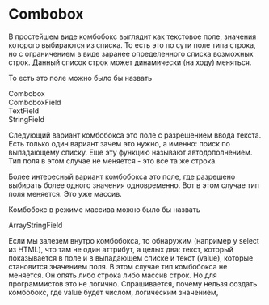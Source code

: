 Сombobox
========

В простейшем виде комбобокс выглядит как текстовое поле, значения которого выбираются из списка. 
То есть это по сути поле типа строка, но с ограничением в виде заранее определенного списка возможных строк.
Данный список строк может динамически (на ходу) меняться.

То есть это поле можно было бы назвать

Сombobox  
СomboboxField  
TextField  
StringField  

Следующий вариант комбобокса это поле с разрешением ввода текста. Есть только один вариант зачем это нужно, 
а именно: поиск по выпадающему списку. Еще эту функцию называют автодополнением. Тип поля в этом случае не меняется - 
это все та же строка.

Более интересный вариант комбобокса это поле, где разрешено выбирать более одного значения одновременно.
Вот в этом случае тип поля меняется. Это уже массив.

Комбобокс в режиме массива можно было бы назвать

ArrayStringField

Если мы залезем внутро комбобокса, то обнаружим (например у select из HTML), что там не один аттрибут, а целых два:
текст, который показывается в поле и в выпадающем списке и текст (value), которые становится значением поля.
В этом случае тип комбобокса не меняется. Он опять либо строка либо массив строк.
Но для программистов это не логично. Спрашивается, почему нельзя создать комбобокс, где value будет числом, 
логическим значением,
